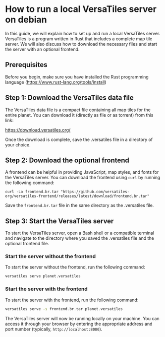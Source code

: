 # How to run a local VersaTiles server on debian

In this guide, we will explain how to set up and run a local VersaTiles server. VersaTiles is a program written in Rust that includes a complete map tile server. We will also discuss how to download the necessary files and start the server with an optional frontend.

## Prerequisites

Before you begin, make sure you have installed the Rust programming language (https://www.rust-lang.org/tools/install)

## Step 1: Download the VersaTiles data file

The VersaTiles data file is a compact file containing all map tiles for the entire planet. You can download it (directly as file or as torrent) from this link:

https://download.versatiles.org/

Once the download is complete, save the .versatiles file in a directory of your choice.

## Step 2: Download the optional frontend

A frontend can be helpful in providing JavaScript, map styles, and fonts for the VersaTiles server. You can download the frontend using `curl` by running the following command:

```
curl -Lo frontend.br.tar "https://github.com/versatiles-org/versatiles-frontend/releases/latest/download/frontend.br.tar"
```

Save the `frontend.br.tar` file in the same directory as the .versatiles file.

## Step 3: Start the VersaTiles server

To start the VersaTiles server, open a Bash shell or a compatible terminal and navigate to the directory where you saved the .versatiles file and the optional frontend file.

### Start the server without the frontend

To start the server without the frontend, run the following command:

```bash
versatiles serve planet.versatiles
```

### Start the server with the frontend

To start the server with the frontend, run the following command:

```bash
versatiles serve -s frontend.br.tar planet.versatiles
```

The VersaTiles server will now be running locally on your machine. You can access it through your browser by entering the appropriate address and port number (typically, `http://localhost:8080`).
